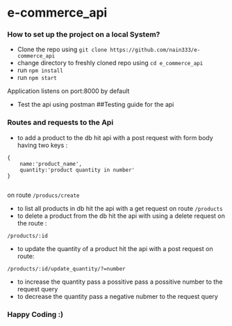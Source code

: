 # e-commerce_api

### How to set up the project on a local System?

- Clone the repo using ``` git clone https://github.com/nain333/e-commerce_api ```
- change directory to freshly cloned repo using ``` cd e_commerce_api ```
- run ```npm install```
- run ``` npm start ```

Application listens on port:8000 by default

- Test the api using postman
##Testing guide for the api

### Routes and requests to the Api


- to add a product to the db hit api with a post request with form body having two keys :
```
{
    name:'product_name',
    quantity:'product quantity in number'
}


```
on route ``` /producs/create ```

- to list all products in db hit the api with a get request on  route ```/products```
- to delete a product from the db hit the api with using a delete request on the route : 

```
/products/:id
```
- to update the quantity of a product hit the api with a post request on route:

```
/products/:id/update_quantity/?=number
```
- to increase the quantity pass a possitive pass a possitive number to the request query
- to decrease the quantity pass a negative nubmer to the request query



### Happy Coding :)
